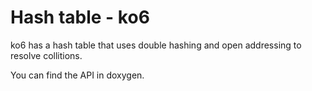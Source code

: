 # Hash table - ko6
ko6 has a hash table that uses double hashing and open addressing to resolve collitions.

You can find the API in doxygen.


